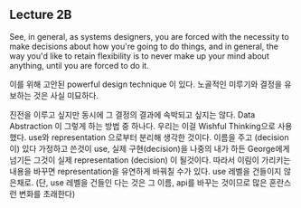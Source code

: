 ## Lecture 2B

See, in general, as systems designers, you are forced with the necessity to make decisions about how you're going to do things, and in general, the way you'd like to retain flexibility is to never make up your mind about anything, until you are forced to do it. 

이를 위해 고안된 powerful design technique 이 있다.
노골적인 미루기와 결정을 유보하는 것은 사실 미묘하다.

진전을 이루고 싶지만 동시에 그 결정의 결과에 속박되고 싶지는 않다. Data Abstraction 이 그렇게 하는 방법 중 하나다. 
우리는 이걸 Wishful Thinking으로 사용했다. use와 representation 으로부터 분리해 생각한 것이다.
이름을 주고 (decision 이) 있다 가정하고 쓴것이 use, 실제 구현(decision)을 나중의 내가 하든 George에게 넘기든 그것이 실제 representation (decision) 이 될것이다.
따라서 이림이 가리키는 내용을 바꾸면 representation을 유연하게 바꿔칠 수가 있다. use 레벨을 건들이지 않은채로.
(단, use 레벨을 건들인 다는 것은 그 이름, api를 바꾸는 것이므로 많은 혼란스런 변화를 초래한다)
